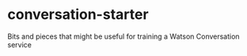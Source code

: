 # conversation-starter
Bits and pieces that might be useful for training a Watson Conversation service
